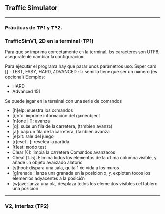## Traffic Simulator
---

### Prácticas de TP1 y TP2.

### TrafficSimV1, 2D en la terminal (TP1)
Para que se imprima correctamente en la terminal, los 
caracteres son UTF8, asegurate de cambiar la configuracion.

Para ejecutar el programa hay que pasar unos parametros
uso: Super cars <nivel> [<semilla>]
	<nivel>: TEST, EASY, HARD, ADVANCED
	<semilla>: la semilla tiene que ser un numero (es opcional)
Ejemplos: 
- HARD
- Advanced 151

Se puede jugar en la terminal con una serie de comandos
- [h]elp: muestra los comandos
- [i]nfo: imprime informacion del gameobject 
- [n]one | []: avanza
- [q]: sube un fila de la carretera, (tambien avanza)
- [a]: baja un fila de la carretera, (tambien avanza)
- [e]xit: sale del juego
- [r]eset [<level> <seed>]: resetea la partida
- [t]est: modo test
- Clear [0]: limpia la carretera
Comandos avanzados
- Cheat [1..5]:  Elimina todos los elementos de la ultima columna visible, y añade un objeto avanzado alatorio 
- [s]hoot: dispara una bala, quita 1 de vida a los muros
- [g]renade <x> <y>: lanza una granada en la posicion x, y, explotan todos los elementos adyacentes a la posición
- [w]ave: lanza una ola, desplaza todos los elementos visibles del tablero una posicion 

---

### V2, interfaz (TP2)


